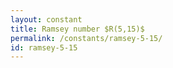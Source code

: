 ```yaml
---
layout: constant
title: Ramsey number $R(5,15)$
permalink: /constants/ramsey-5-15/
id: ramsey-5-15
---
```

